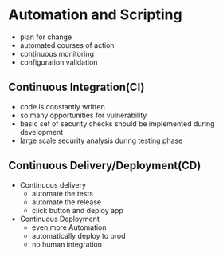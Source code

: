 # Automation and Scripting

- plan for change
- automated courses of action
- continuous monitoring
- configuration validation

## Continuous Integration(CI)

- code is constantly written
- so many opportunities for vulnerability
- basic set of security checks should be implemented during development
- large scale security analysis during testing phase

## Continuous Delivery/Deployment(CD)

- Continuous delivery
  - automate the tests
  - automate the release
  - click button and deploy app
- Continuous Deployment
  - even more Automation
  - automatically deploy to prod
  - no human integration
